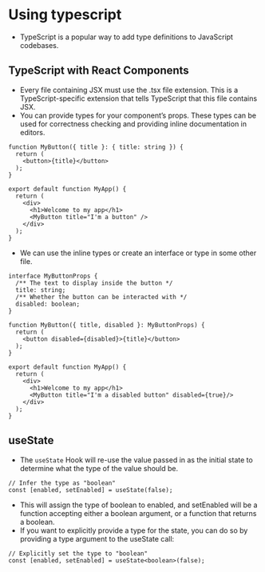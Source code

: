 # Using typescript

- TypeScript is a popular way to add type definitions to JavaScript codebases.


## TypeScript with React Components 

- Every file containing JSX must use the .tsx file extension. This is a TypeScript-specific extension that tells TypeScript that this file contains JSX.
- You can provide types for your component’s props. These types can be used for correctness checking and providing inline documentation in editors.

``` TSX
function MyButton({ title }: { title: string }) {
  return (
    <button>{title}</button>
  );
}

export default function MyApp() {
  return (
    <div>
      <h1>Welcome to my app</h1>
      <MyButton title="I'm a button" />
    </div>
  );
}
```
- We can use the inline types or create an interface or type in some other file.


``` TSX
interface MyButtonProps {
  /** The text to display inside the button */
  title: string;
  /** Whether the button can be interacted with */
  disabled: boolean;
}

function MyButton({ title, disabled }: MyButtonProps) {
  return (
    <button disabled={disabled}>{title}</button>
  );
}

export default function MyApp() {
  return (
    <div>
      <h1>Welcome to my app</h1>
      <MyButton title="I'm a disabled button" disabled={true}/>
    </div>
  );
}

```


## useState 

- The `useState` Hook will re-use the value passed in as the initial state to determine what the type of the value should be.

``` TSX
// Infer the type as "boolean"
const [enabled, setEnabled] = useState(false);
```
- This will assign the type of boolean to enabled, and setEnabled will be a function accepting either a boolean argument, or a function that returns a boolean.
- If you want to explicitly provide a type for the state, you can do so by providing a type argument to the useState call:

``` TSX
// Explicitly set the type to "boolean"
const [enabled, setEnabled] = useState<boolean>(false);
```


